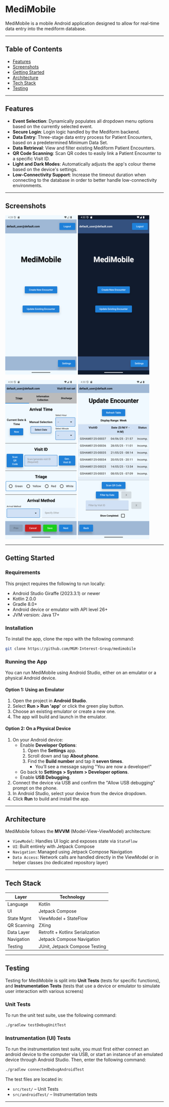 # MediMobile

MediMobile is a mobile Android application designed to allow for real-time data entry into the mediform database.

---

## Table of Contents

- [Features](#features)
- [Screenshots](#screenshots)
- [Getting Started](#getting-started)
- [Architecture](#architecture)
- [Tech Stack](#tech-stack)
- [Testing](#testing)

---

## Features

- **Event Selection**: Dynamically populates all dropdown menu options based on the currently selected event.
- **Secure Login**: Login logic handled by the Mediform backend.
- **Data Entry**: Three-stage data entry process for Patient Encounters, based on a predetermined Minimum Data Set.
- **Data Retrieval**: View and filter existing Mediform Patient Encounters.
- **QR Code Scanning**: Scan QR codes to easily link a Patient Encounter to a specific Visit ID.
- **Light and Dark Modes**: Automatically adjusts the app's colour theme based on the device's settings. 
- **Low-Connectivity Support**: Increase the timeout duration when connecting to the database in order to better handle low-connectivity environments.

---

## Screenshots

<p>
  <img src="exampleImages/main_menu.png" alt="Main Menu" width="45%" />
  <img src="exampleImages/main_menu_dark_mode.png" alt="Dark Mode" width="45%" />
</p>

<p>
  <img src="exampleImages/triage.png" alt="Triage Screen" width="45%" />
  <img src="exampleImages/update_encounter.png" alt="Update Encounter" width="45%" />
</p>

---

## Getting Started

### Requirements

This project requires the following to run locally:

- Android Studio Giraffe (2023.3.1) or newer
- Kotlin 2.0.0
- Gradle 8.0+
- Android device or emulator with API level 26+
- JVM version: Java 17+

### Installation

To install the app, clone the repo with the following command:

```bash
git clone https://github.com/MGM-Interest-Group/medimobile
```

### Running the App

You can run MediMobile using Android Studio, either on an emulator or a physical Android device.

#### Option 1: Using an Emulator

1. Open the project in **Android Studio**.
2. Select **Run > Run 'app'** or click the green play button.
3. Choose an existing emulator or create a new one.
4. The app will build and launch in the emulator.

#### Option 2: On a Physical Device

1. On your Android device:
    - Enable **Developer Options**:
        1. Open the **Settings** app.
        2. Scroll down and tap **About phone**.
        3. Find the **Build number** and tap it **seven times**.
            - You’ll see a message saying "You are now a developer!"
    - Go back to **Settings > System > Developer options**.
    - Enable **USB Debugging**.
2. Connect the device via USB and confirm the "Allow USB debugging" prompt on the phone.
3. In Android Studio, select your device from the device dropdown.
4. Click **Run** to build and install the app.

---

## Architecture

MediMobile follows the **MVVM** (Model-View-ViewModel) architecture:

- `ViewModel`: Handles UI logic and exposes state via `StateFlow`
- `UI`: Built entirely with Jetpack Compose
- `Navigation`: Managed using Jetpack Compose Navigation
- `Data Access`: Network calls are handled directly in the ViewModel or in helper classes (no dedicated repository layer)

---

## Tech Stack

| Layer        | Technology                       |
|--------------|----------------------------------|
| Language     | Kotlin                           |
| UI           | Jetpack Compose                  |
| State Mgmt   | ViewModel + StateFlow            |
| QR Scanning  | ZXing                            |
| Data Layer   | Retrofit + Kotlinx Serialization |
| Navigation   | Jetpack Compose Navigation       |
| Testing      | JUnit, Jetpack Compose Testing   |

---

## Testing

Testing for MediMobile is split into **Unit Tests** (tests for specific functions), and **Instrumentation Tests** (tests that use a device or emulator to simulate user interaction with various screens)

### Unit Tests

To run the unit test suite, use the following command:

```bash
./gradlew testDebugUnitTest
```

### Instrumentation (UI) Tests

To run the instrumentation test suite, you must first either connect an android device to the computer via USB, or start an instance of an emulated device through Android Studio. Then, enter the following command:

```bash
./gradlew connectedDebugAndroidTest
```

The test files are located in:

- `src/test/` – Unit Tests
- `src/androidTest/` – Instrumentation tests

---


